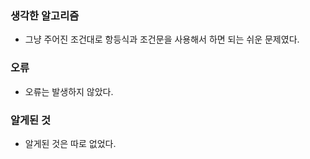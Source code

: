 ### 생각한 알고리즘
 - 그냥 주어진 조건대로 항등식과 조건문을 사용해서 하면 되는 쉬운 문제였다.

### 오류
 - 오류는 발생하지 않았다.

### 알게된 것
 - 알게된 것은 따로 없었다.
